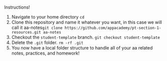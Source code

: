 Instructions!

1. Navigate to your home directory `cd`
2. Clone this repository and name it whatever you want, in this case we will call it aa-notes`git clone https://github.com/appacademy/pt-section-1-resources.git aa-notes`
3. Checkout the `student-template` branch. `git checkout student-template`
4. Delete the `.git` folder. `rm -rf .git`
5. You now have a local folder structure to handle all of your aa related notes, practices, and homework! 
